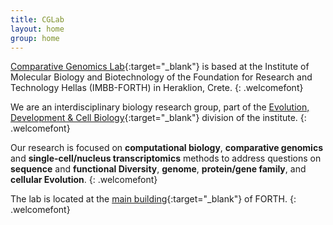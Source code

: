 ```yaml
---
title: CGLab
layout: home
group: home
---
```


<!-- ## CGLab @ IMBB-FORTH <br> -->

[Comparative Genomics Lab](https://www.imbb.forth.gr/en/research/Alexandros-Pittis.62/){:target="_blank"} is based at the Institute of Molecular Biology and Biotechnology of the Foundation for Research and Technology Hellas (IMBB-FORTH) in Heraklion, Crete.
{: .welcomefont} 

We are an interdisciplinary biology research group, part of the [Evolution, Development & Cell Biology](https://www.imbb.forth.gr/en/research/lab-Evolution-Development-Cell-Biology.4/){:target="_blank"} division of the institute.
{: .welcomefont}

Our research is focused on **computational biology**, **comparative genomics** and **single-cell/nucleus transcriptomics** methods to address questions on **sequence** and **functional Diversity**, **genome**, **protein/gene family**, and **cellular Evolution**.
{: .welcomefont}

The lab is located at the [main building](https://maps.app.goo.gl/8AmNF7YQPdxtm8mK7){:target="_blank"} of FORTH.
{: .welcomefont}
